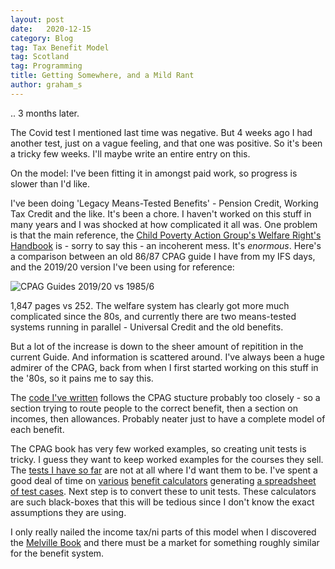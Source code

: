 ```yaml
---
layout: post
date:   2020-12-15
category: Blog
tag: Tax Benefit Model
tag: Scotland
tag: Programming
title: Getting Somewhere, and a Mild Rant
author: graham_s
---
```


.. 3 months later.

The Covid test I mentioned last time was negative. But 4 weeks ago I had another test, just on a vague feeling, and that
one was positive. So it's been a tricky few weeks. I'll maybe write an entire entry on this. 

On the model: I've been fitting it in amongst paid work, so progress is slower than I'd like. 

<!--more-->

I've been doing 'Legacy Means-Tested Benefits' - Pension Credit, Working Tax Credit and the like. It's been a chore. I
haven't worked on this stuff in many years and I was shocked at how complicated it all was. One problem is that the main
reference, the [Child Poverty Action Group's Welfare Right's
Handbook](https://cpag.org.uk/shop/cpag-titles/welfare-benefits-tax-credits-handbook-202021) is - sorry to say this - an
incoherent mess. It's *enormous*. Here's a comparison between an old 86/87 CPAG guide I have from my IFS days, and the
2019/20 version I've been using for reference:

![CPAG Guides 2019/20 vs 1985/6](/assets/img/cpag_2019-1986.jpg)

1,847 pages vs 252. The welfare system has clearly got more much complicated since the 80s, and currently there are two
means-tested systems running in parallel - Universal Credit and the old benefits.

But a lot of the increase is down to the sheer amount of repitition in the current Guide. And information is scattered
around. I've always been a huge admirer of the CPAG, back from when I first started working on this stuff in the '80s,
so it pains me to say this.

The [code I've written](https://github.com/grahamstark/ScottishTaxBenefitModel.jl/blob/master/src/LegacyMeansTestedBenefits.jl) follows the CPAG stucture 
probably too closely - so a section trying to route people to the correct benefit, then a section on incomes, then allowances. Probably neater just to 
have a complete model of each benefit. 

The CPAG book has very few worked examples, so creating unit tests is tricky. I guess they want to keep worked examples
for the courses they sell. The [tests I have so
far](https://github.com/grahamstark/ScottishTaxBenefitModel.jl/blob/master/test/legacy_mt_tests.jl) are not at all where
I'd want them to be. I've spent a good deal of time on
[various](https://github.com/grahamstark/ScottishTaxBenefitModel.jl/blob/master/docs/uc_test_cases.ods) [benefit
calculators](https://betteroffcalculator.co.uk/calculator/new/step1) generating [a spreadsheet of test
cases](https://github.com/grahamstark/ScottishTaxBenefitModel.jl/blob/master/docs/uc_test_cases.ods). Next step is to
convert these to unit tests. These calculators are such black-boxes that this will be tedious since I don't know the
exact assumptions they are using.

I only really nailed the income tax/ni parts of this model when I discovered the [Melville
Book](https://www.pearson.com/uk/educators/higher-education-educators/program/Melville-Melville-s-Taxation-Finance-Act-2019-25th-Edition/PGM2646808.html)
and there must be a market for something roughly similar for the benefit system.


